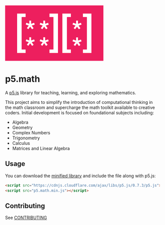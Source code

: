 ![p5.math](p5.math.png)
# p5.math
A [p5.js](https://p5js.org) library for teaching, learning, and exploring mathematics.

This project aims to simplify the introduction of computational thinking in the math classroom and supercharge the math toolkit available to creative coders. Initial development is focused on foundational subjects including:
- Algebra
- Geometry
- Complex Numbers
- Trigonometry
- Calculus
- Matrices and Linear Algebra

## Usage

You can download the [minified library](https://raw.githubusercontent.com/singhbhaskar/p5.js-math-library/master/dist/p5.math.min.js) and include the file along with p5.js:

```html
<script src="https://cdnjs.cloudflare.com/ajax/libs/p5.js/0.7.3/p5.js"></script>
<script src="p5.math.min.js"></script>
```

## Contributing

See [CONTRIBUTING](CONTRIBUTING.md)
